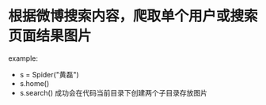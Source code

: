 # 根据微博搜索内容，爬取单个用户或搜索页面结果图片
example: 
- s = Spider("黄磊")
- s.home()
- s.search()
成功会在代码当前目录下创建两个子目录存放图片
